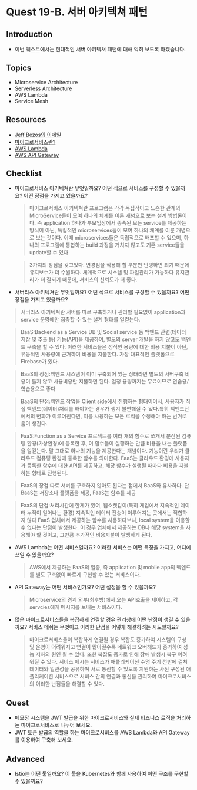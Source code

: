 # Quest 19-B. 서버 아키텍쳐 패턴

## Introduction

- 이번 퀘스트에서는 현대적인 서버 아키텍쳐 패턴에 대해 익혀 보도록 하겠습니다.

## Topics

- Microservice Architecture
- Serverless Architecture
- AWS Lambda
- Service Mesh

## Resources

- [Jeff Bezos의 이메일](https://news.hada.io/topic?id=638)
- [마이크로서비스란?](https://www.redhat.com/ko/topics/microservices/what-are-microservices)
- [AWS Lambda](https://docs.aws.amazon.com/ko_kr/lambda/latest/dg/welcome.html)
- [AWS API Gateway](https://docs.aws.amazon.com/ko_kr/apigateway/latest/developerguide/welcome.html)

## Checklist

- 마이크로서비스 아키텍쳐란 무엇일까요? 어떤 식으로 서비스를 구성할 수 있을까요? 어떤 장점을 가지고 있을까요?

  > 마이크로서비스 아키텍쳐란 프로그램은 각각 독집적이고 느슨한 관계의 MicroService들이 모여 하나의 체계를 이룬 개념으로 보는 설계 방법론이다.
  > 즉 application 하나가 부모입장에서 종속된 모든 service를 제공하는 방식이 아닌, 독립적인 microservices들이 모여 하나의 체계를 이룬 개념으로 보는 것이다.
  > 이때 microservices들은 독립적으로 배포할 수 있으며, 하나의 프로그램에 통합하는 build 과정을 거치지 않고도 기존 service들을 update할 수 있다

  > 3가지의 장점을 갖고있다.
  > 변경점을 적용해 할 부분만 반영하면 되기 때문에 유지보수가 더 수월하다.
  > 체계적으로 시스템 및 파일관리가 가능하다
  > 유지관리가 더 잘되기 때문에, 서비스의 신뢰도가 더 좋다.

- 서버리스 아키텍쳐란 무엇일까요? 어떤 식으로 서비스를 구성할 수 있을까요? 어떤 장점을 가지고 있을까요?

> 서버리스 아키텍쳐란 서버를 따로 구축하거나 관리할 필요없이 application과 service 운영에만 집중할 수 있는 설계 형태를 일컫는다.

> BaaS:Backend as a Service
> DB 및 Social service 등 백엔드 관련(데이터 저장 및 추출 등) 기능(API)을 제공하여, 별도의 server 개발을 하지 않고도 백엔드 구축을 할 수 있다.
> 이러한 서비스들은 정적인 용량에 대한 비용 지불이 아닌, 유동적인 사용량에 근거하여 비용을 지불한다.
> 가장 대표적인 플랫폼으로 Firebase가 있다.

> BaaS의 장점:백엔드 시스템이 이미 구축되어 있는 상태라면 별도의 서버구축 비용이 들지 않고 사용비용만 지불하면 된다.
> 일정 용량까지는 무료이므로 연습용/학습용으로 좋다

> BaaS의 단점:백엔드 작업을 Client side에서 진행하는 형태이어서, 사용자가 직접 벡엔드(데이터)처리를 해야하는 경우가 생겨 불편해질 수 있다.특히 백엔드단에서의 변화가 이루어진다면, 이를 사용하는 모든 로직을 수정해야 하는 번거로움이 생긴다.

> FaaS:Function as a Service
> 프로젝트를 여러 개의 함수로 쪼개서 분산된 컴퓨팅 환경(가상환경)에 등록한 후, 이 함수들이 실행하는 만큼 비용을 내는 플랫폼을 일컫는다. 말 그대로 하나의 기능을 제공한다는 개념이다.
> 기능이란 우리가 클라우드 컴퓨팅 환경에 등록한 함수를 의미한다.
> FaaS는 클라우드 환경에 사용자가 등록한 함수에 대한 API를 제공하고, 해당 함수가 실행될 때마다 비용을 지불하는 형태로 진행된다.

> FaaS의 장점:따로 서버를 구축하지 않아도 된다는 점에서 BaaS와 유사하다. 단 BaaS는 저장소나 플랫폼을 제공, FaaS는 함수를 제공

> FaaS의 단점:처리시간에 한계가 있어, 웹소켓같이(특히 게임에서 지속적인 데이터 누적이 일어나는 환경) 지속적인 데이터 전송이 이루어지는 곳에서는 적합하지 않다
> FaaS 업체에서 제공하는 함수를 사용하다보니, local system을 이용할 수 없다는 단점이 발생한다.
> 이 경우 업체에서 제공하는 DB나 해당 system을 사용해야 할 것이고, 그만큼 추가적인 비용지불이 발생하게 된다.

- AWS Lambda는 어떤 서비스일까요? 이러한 서비스는 어떤 특징을 가지고, 어디에 쓰일 수 있을까요?
  > AWS에서 제공하는 FaaS의 일종, 즉 application 및 mobile app의 벡엔드를 별도 구축없이 빠르게 구현할 수 있는 서비스이다.
- API Gateway는 어떤 서비스인가요? 어떤 설정을 할 수 있을까요?
  > Microservice의 경계 외부(최후방)에서 오는 API호출을 제어하고, 각 servcies에게 메시지를 보내는 서비스이다.
- 많은 마이크로서비스들을 복잡하게 연결할 경우 관리상에 어떤 난점이 생길 수 있을까요? 서비스 메쉬는 무엇이고 이러한 난점을 어떻게 해결하려는 시도일까요?
  > 마이크로서비스들이 복잡하게 연결될 경우 복잡도 증가하여 시스템의 구성 및 운영이 어려워지고 연결이 많아질수록 네트워크 오버헤드가 증가하여 성능 저하의 원인 될 수 있다. 또한 복잡도 증가로 인해 장애 발생시 복구 어려워질 수 있다.
  > 서비스 메시는 서비스가 애플리케이션 수명 주기 전반에 걸쳐 데이터와 일관성을 공유하며 서로 통신할 수 있도록 지원하는 사전 구성된 애플리케이션 서비스으로 서비스 간의 연결과 통신을 관리하여 마이크로서비스의 이러한 난점들을 해결할 수 있다.

## Quest

- 메모장 시스템을 JWT 발급을 위한 마이크로서비스와 실제 비즈니스 로직을 처리하는 마이크로서비스로 나누어 보세요.
- JWT 토큰 발급의 역할을 하는 마이크로서비스를 AWS Lambda와 API Gateway를 이용하여 구축해 보세요.

## Advanced

- Istio는 어떤 툴일까요? 이 툴을 Kubernetes와 함께 사용하여 어떤 구조를 구현할 수 있을까요?
